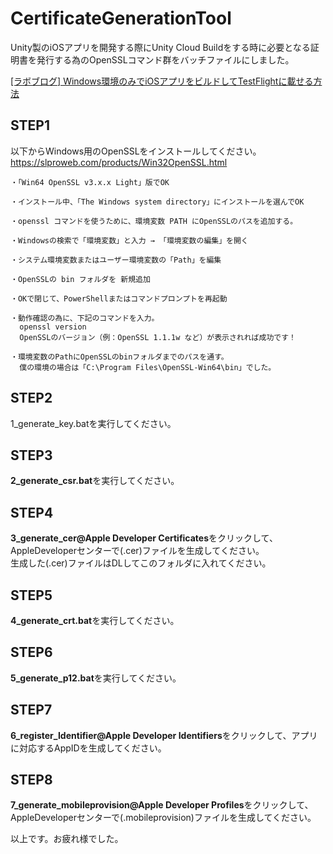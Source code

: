# CertificateGenerationTool

Unity製のiOSアプリを開発する際にUnity Cloud Buildをする時に必要となる証明書を発行する為のOpenSSLコマンド群をバッチファイルにしました。

[[ラボブログ] Windows環境のみでiOSアプリをビルドしてTestFlightに載せる方法](https://labs.1-10.com/wp-admin/post.php?post=5563&action=edit)

## STEP1  
以下からWindows用のOpenSSLをインストールしてください。  
https://slproweb.com/products/Win32OpenSSL.html
```
・「Win64 OpenSSL v3.x.x Light」版でOK

・インストール中、「The Windows system directory」にインストールを選んでOK

・openssl コマンドを使うために、環境変数 PATH にOpenSSLのパスを追加する。

・Windowsの検索で「環境変数」と入力 → 「環境変数の編集」を開く

・システム環境変数またはユーザー環境変数の「Path」を編集

・OpenSSLの bin フォルダを 新規追加

・OKで閉じて、PowerShellまたはコマンドプロンプトを再起動

・動作確認の為に、下記のコマンドを入力。
  openssl version
  OpenSSLのバージョン（例：OpenSSL 1.1.1w など）が表示されれば成功です！

・環境変数のPathにOpenSSLのbinフォルダまでのパスを通す。
  僕の環境の場合は「C:\Program Files\OpenSSL-Win64\bin」でした。
```
## STEP2  
1_generate_key.batを実行してください。

## STEP3  
**2_generate_csr.bat**を実行してください。

## STEP4  
**3_generate_cer@Apple Developer Certificates**をクリックして、AppleDeveloperセンターで(.cer)ファイルを生成してください。  
生成した(.cer)ファイルはDLしてこのフォルダに入れてください。

## STEP5  
**4_generate_crt.bat**を実行してください。

## STEP6  
**5_generate_p12.bat**を実行してください。

## STEP7  
**6_register_Identifier@Apple Developer Identifiers**をクリックして、アプリに対応するAppIDを生成してください。

## STEP8  
**7_generate_mobileprovision@Apple Developer Profiles**をクリックして、AppleDeveloperセンターで(.mobileprovision)ファイルを生成してください。


以上です。お疲れ様でした。
